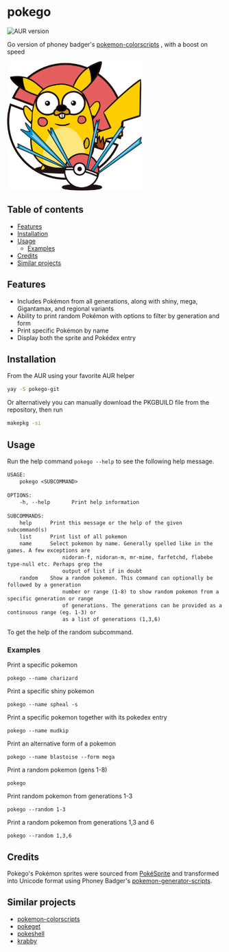 # pokego


![AUR version](https://img.shields.io/aur/version/pokego-git)


Go version of phoney badger's [pokemon-colorscripts](https://gitlab.com/phoneybadger/pokemon-colorscripts) , with a boost on speed

<img src="logo.png" height=300>


## Table of contents
* [Features](#features)
* [Installation](#installation)
* [Usage](#usage)
  * [Examples](#examples)
* [Credits](#credits)
* [Similar projects](#similar-projects)


## Features
- Includes Pokémon from all generations, along with shiny, mega, Gigantamax, and regional variants
- Ability to print random Pokémon with options to filter by generation and form
- Print specific Pokémon by name
- Display both the sprite and Pokédex entry

## Installation

From the AUR using your favorite AUR helper

```sh
yay -S pokego-git
```

Or alternatively you can manually download the PKGBUILD file from the repository, then run

```sh
makepkg -si
```

## Usage
Run the help command `pokego --help` to see the following help message.

```
USAGE:
    pokego <SUBCOMMAND>

OPTIONS:
    -h, --help       Print help information

SUBCOMMANDS:
    help      Print this message or the help of the given subcommand(s)
    list      Print list of all pokemon
    name      Select pokemon by name. Generally spelled like in the games. A few exceptions are
                  nidoran-f, nidoran-m, mr-mime, farfetchd, flabebe type-null etc. Perhaps grep the
                  output of list if in doubt
    random    Show a random pokemon. This command can optionally be followed by a generation
                  number or range (1-8) to show random pokemon from a specific generation or range
                  of generations. The generations can be provided as a continuous range (eg. 1-3) or
                  as a list of generations (1,3,6)
```

To get the help of the random subcommand.

### Examples
Print a specific pokemon
```
pokego --name charizard
```
Print a specific shiny pokemon
```
pokego --name spheal -s
```
Print a specific pokemon together with its pokedex entry
```
pokego --name mudkip
```
Print an alternative form of a pokemon
```
pokego --name blastoise --form mega
```
Print a random pokemon (gens 1-8)
```
pokego
```
Print random pokemon from generations 1-3
```
pokego --random 1-3
```
Print a random pokemon from generations 1,3 and 6
```
pokego --random 1,3,6
```

## Credits
Pokego's Pokémon sprites were sourced from [PokéSprite](https://msikma.github.io/pokesprite/) and transformed into Unicode format using Phoney Badger's [pokemon-generator-scripts](https://gitlab.com/phoneybadger/pokemon-generator-scripts).


## Similar projects
- [pokemon-colorscripts](https://gitlab.com/phoneybadger/pokemon-colorscripts)
- [pokeget](https://github.com/talwat/pokeget)
- [pokeshell](https://github.com/acxz/pokeshell)
- [krabby](https://github.com/yannjor/krabby)
